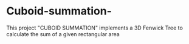 # Cuboid-summation-
 This project "CUBOID SUMMATION" implements a 3D Fenwick Tree to calculate the sum of a given rectangular area
